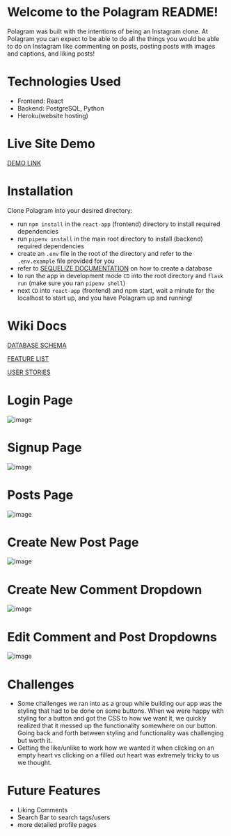 # Welcome to the Polagram README!
Polagram was built with the intentions of being an Instagram clone. At Polagram you can expect to be able to do all the things you would be able to do on Instagram like commenting on posts, posting posts with images and captions, and liking posts!

# Technologies Used
* Frontend: React
* Backend: PostgreSQL, Python
* Heroku(website hosting)

# Live Site Demo
[DEMO LINK](https://polagrampython.herokuapp.com/)

# Installation
Clone Polagram into your desired directory:
* run `npm install` in the `react-app` (frontend) directory to install required dependencies
* run `pipenv install` in the main root directory to install (backend) required dependencies
* create an `.env` file in the root of the directory and refer to the `.env.example` file provided for you
* refer to [SEQUELIZE DOCUMENTATION](https://sequelize.org/docs/v6/other-topics/migrations/) on how to create a database
* to run the app in development mode `CD` into the root directory and `flask run` (make sure you ran `pipenv shell`)
* next `CD` into `react-app` (frontend) and npm start, wait a minute for the localhost to start up, and you have Polagram up and running!

# Wiki Docs
[DATABASE SCHEMA](https://github.com/john0123456789/Polagram/wiki/DATABASE-SCHEMA)

[FEATURE LIST](https://github.com/john0123456789/Polagram/wiki/FEATURE-LIST)

[USER STORIES](https://github.com/john0123456789/Polagram/wiki/USER-STORIES)

# Login Page
![image](https://user-images.githubusercontent.com/8033523/182104306-f8fc9325-f476-4dbb-9ac9-7d6df2b1c7c2.png)

# Signup Page
![image](https://user-images.githubusercontent.com/8033523/182104349-82112728-10b4-4c27-8c8e-82969552b7ff.png)

# Posts Page
![image](https://user-images.githubusercontent.com/8033523/182104418-f873f5d3-e583-432e-981e-90a0f7170d80.png)

# Create New Post Page
![image](https://user-images.githubusercontent.com/8033523/182104453-e19c5e0b-2ba5-4cf7-928b-b98ce7eed9fa.png)

# Create New Comment Dropdown
![image](https://user-images.githubusercontent.com/8033523/182104599-fa578330-a190-48f1-843b-3d80ff0c5ef5.png)

# Edit Comment and Post Dropdowns
![image](https://user-images.githubusercontent.com/8033523/182104750-0e7fde18-03b3-4828-ba44-b31972f9eb97.png)


# Challenges
* Some challenges we ran into as a group while building our app was the styling that had to be done on some buttons. When we were happy with styling for a button and got the CSS to how we want it, we quickly realized that it messed up the functionality somewhere on our button. Going back and forth between styling and functionality was challenging but worth it.
* Getting the like/unlike to work how we wanted it when clicking on an empty heart vs clicking on a filled out heart was extremely tricky to us we thought.

# Future Features
* Liking Comments
* Search Bar to search tags/users
* more detailed profile pages
